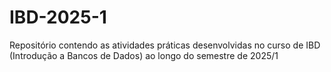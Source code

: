 # IBD-2025-1
Repositório contendo as atividades práticas desenvolvidas no curso de IBD (Introdução a Bancos de Dados) ao longo do semestre de 2025/1
